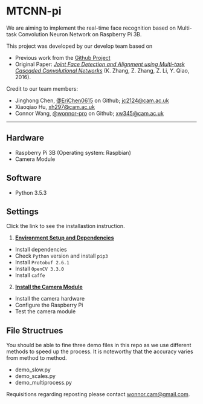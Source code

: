 # MTCNN-pi

We are aiming to implement the real-time face recognition based on Multi-task Convolution Neuron Network on Raspberry Pi 3B. 

This project was developed by our develop team based on 
- Previous work from the [Github Project](https://github.com/Pi-DeepLearning/RaspberryPi-FaceDetection-MTCNN-Caffe-With-Motion)
- Original Paper:
[*Joint Face Detection and Alignment using Multi-task Cascaded Convolutional Networks*](https://arxiv.org/abs/1604.02878) (K. Zhang, Z. Zhang, Z. Li, Y. Qiao, 2016).

Credit to our team members: 
* Jinghong Chen, [@EriChen0615](https://github.com/EriChen0615) on Github; jc2124@cam.ac.uk
* Xiaoqiao Hu, xh297@cam.ac.uk
* Connor Wang, [@wonnor-pro](https://github.com/wonnor-pro) on Github; xw345@cam.ac.uk

- - -

## Hardware

* Raspberry Pi 3B (Operating system: Raspbian)
* Camera Module

## Software

* Python 3.5.3

## Settings 

Click the link to see the installastion instruction.

1. [**Environment Setup and Dependencies**](https://tech.connorx.wang/2019/08/06/MTCNN-dependencies/)
- Install dependencies
- Check `Python` version and install `pip3`
- Install `Protobuf 2.6.1`
- Install `OpenCV 3.3.0`
- Install `caffe`
2. [**Install the Camera Module**](https://tech.connorx.wang/2019/08/06/MTCNN-camera)
- Install the camera hardware
- Configure the Raspberry Pi
- Test the camera module

## File Structrues

You should be able to fine three demo files in this repo as we use different methods to speed up the process. It is noteworthy that the accuracy varies from method to method.

- demo_slow.py
- demo_scales.py
- demo_multiprocess.py

Requisitions regarding reposting please contact wonnor.cam@gmail.com.